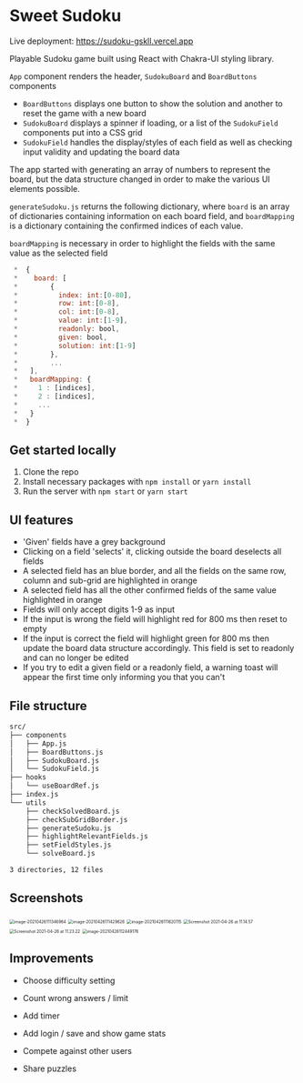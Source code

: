 # Sweet Sudoku 

Live deployment: https://sudoku-gskll.vercel.app

Playable Sudoku game built using React with Chakra-UI styling library.



`App` component renders the header, `SudokuBoard` and `BoardButtons` components

- `BoardButtons` displays one button to show the solution and another to reset the game with a new board
- `SudokuBoard` displays a spinner if loading, or a list of the `SudokuField` components put into a CSS grid
- `SudokuField` handles the display/styles of each field as well as checking input validity and updating the board data



The app started with generating an array of numbers to represent the board, but the data structure changed in order to make the various UI elements possible.

`generateSudoku.js` returns the following dictionary, where `board` is an array of dictionaries containing information on each board field, and `boardMapping` is a dictionary containing the confirmed indices of each value. 

`boardMapping` is necessary in order to highlight the fields with the same value as the selected field

```javascript
 *  {
 *    board: [
 *        {
 *          index: int:[0-80],
 *          row: int:[0-8],
 *          col: int:[0-8],
 *          value: int:[1-9],
 *          readonly: bool,
 *          given: bool,
 *          solution: int:[1-9]
 *        },
 *        ...
 *   ],
 *   boardMapping: {
 *     1 : [indices],
 *     2 : [indices],
 *     ...
 *   }
 *  }
```



## Get started locally

1. Clone the repo
2. Install necessary packages with `npm install` or `yarn install`
3. Run the server with `npm start` or `yarn start`

## UI features

- 'Given' fields have a grey background
- Clicking on a field 'selects' it, clicking outside the board deselects all fields
- A selected field has an blue border, and all the fields on the same row, column and sub-grid are highlighted in orange
- A selected field has all the other confirmed fields of the same value highlighted in orange
- Fields will only accept digits 1-9 as input
- If the input is wrong the field will highlight red for 800 ms then reset to empty
- If the input is correct the field will highlight green for 800 ms then update the board data structure accordingly. This field is set to readonly and can no longer be edited
- If you try to edit a given field or a readonly field, a warning toast will appear the first time only informing you that you can't



## File structure

```bash
src/
├── components
│   ├── App.js
│   ├── BoardButtons.js
│   ├── SudokuBoard.js
│   └── SudokuField.js
├── hooks
│   └── useBoardRef.js
├── index.js
└── utils
    ├── checkSolvedBoard.js
    ├── checkSubGridBorder.js
    ├── generateSudoku.js
    ├── highlightRelevantFields.js
    ├── setFieldStyles.js
    └── solveBoard.js

3 directories, 12 files
```



## Screenshots

<img src="/Users/andrew/cs/sudoku/screenshots/image-20210426111346964.png" alt="image-20210426111346964" style="zoom:50%;" />



<img src="/Users/andrew/cs/sudoku/screenshots/image-20210426111429626.png" alt="image-20210426111429626" style="zoom:50%;" />

<img src="/Users/andrew/cs/sudoku/screenshots/image-20210426111620115.png" alt="image-20210426111620115" style="zoom:50%;" />

<img src="/Users/andrew/cs/sudoku/screenshots/Screenshot 2021-04-26 at 11.14.57.png" alt="Screenshot 2021-04-26 at 11.14.57" style="zoom:50%;" />

<img src="/Users/andrew/cs/sudoku/screenshots/Screenshot 2021-04-26 at 11.23.22.png" alt="Screenshot 2021-04-26 at 11.23.22" style="zoom:50%;" />

<img src="/Users/andrew/cs/sudoku/screenshots/image-20210426112449176.png" alt="image-20210426112449176" style="zoom:50%;" />

## Improvements

- Choose difficulty setting

- Count wrong answers / limit

- Add timer

- Add login / save and show game stats

- Compete against other users

- Share puzzles

  